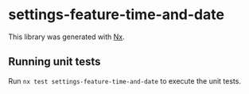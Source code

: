 # settings-feature-time-and-date

This library was generated with [Nx](https://nx.dev).

## Running unit tests

Run `nx test settings-feature-time-and-date` to execute the unit tests.

